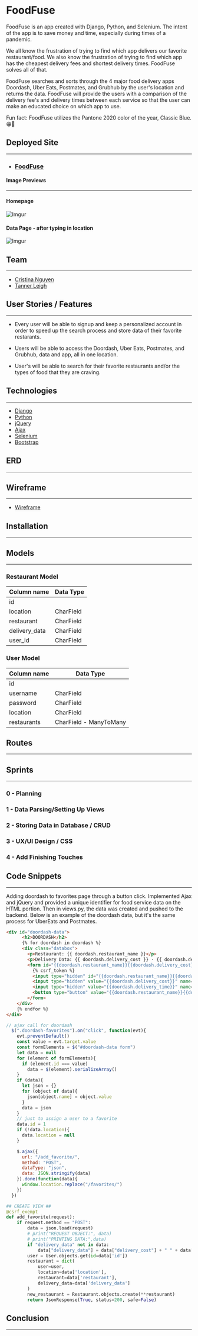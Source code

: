 # FoodFuse

FoodFuse is an app created with Django, Python, and Selenium. The intent of the app is to save money and time, especially during times of a pandemic.

We all know the frustration of trying to find which app delivers our favorite restaurant/food. We also know the frustration of trying to find which app has the cheapest delivery fees and shortest delivery times. FoodFuse solves all of that. 

FoodFuse searches and sorts through the 4 major food delivery apps Doordash, Uber Eats, Postmates, and Grubhub by the user's location and returns the data. FoodFuse will provide the users with a comparison of the delivery fee's and delivery times between each service so that the user can make an educated choice on which app to use.

Fun fact: FoodFuse utilizes the Pantone 2020 color of the year, Classic Blue. 😁🔷

## Deployed Site
---
* ### [FoodFuse](https://foodfuse.herokuapp.com/)

#### Image Previews
---

#### Homepage
![Imgur](https://i.imgur.com/4wh21ba.jpg)

#### Data Page - after typing in location
![Imgur](https://i.imgur.com/PRUotld.jpg)


## Team
---
* [Cristina Nguyen](https://github.com/crnguyen)
* [Tanner Leigh](https://github.com/thleigh)

## User Stories / Features
---
* Every user will be able to signup and keep a personalized account in order to speed up the search process and store data of their favorite restarants.

* Users will be able to access the Doordash, Uber Eats, Postmates, and Grubhub, data and app, all in one location.

* User's will be able to search for their favorite restaurants and/or the types of food that they are craving.

## Technologies
---
* [Django](https://www.djangoproject.com/)
* [Python](https://www.python.org/)
* [jQuery](https://jquery.com/)
* [Ajax](https://api.jquery.com/category/ajax/)
* [Selenium](https://www.selenium.dev/)
* [Bootstrap](https://getbootstrap.com/)

## ERD
---
## Wireframe
---
* [Wireframe](https://whimsical.com/8ZG1we7qiPufc8D7ZoJwhb)

## Installation
---

## Models
---
### Restaurant Model

| Column name   | Data Type     |  
| ------------- | ------------- | 
| id            |               |                                             
| location      | CharField     |                    
| restaurant    | CharField     |      
| delivery_data  | CharField     | 
| user_id | CharField     | 

### User Model

| Column name   | Data Type     |  
| ------------- | ------------- | 
| id            |               |                                             
| username      | CharField     |                    
| password      | CharField     |      
| location      | CharField     | 
| restaurants   | CharField - ManyToMany | 

## Routes
---
<!-- | Routes        | Route Methods Used    | Notes                                             | 
| ------------- | ----------------------| ----------------------------------                | 
| auth.js       | GET, POST             | controls signup/login and auth of user            |
| comments.js   | POST                  | create comment data on details page               |
| favorites.js  | GET, POST, PUT, DELETE| favorite, delete a recipe, update recipe's title  |
| user.js       | GET, PUT, DELETE      | account info page, user can update their email    | -->

## Sprints
---
### 0 - Planning

### 1 - Data Parsing/Setting Up Views

### 2 - Storing Data in Database / CRUD

### 3 - UX/UI Design / CSS

### 4 - Add Finishing Touches

## Code Snippets
---

Adding doordash to favorites page through a button click. Implemented Ajax and jQuery and provided a unique identifier for food service data on the HTML portion. Then in views.py, the data was created and pushed to the backend. Below is an example of the doordash data, but it's the same process for UberEats and Postmates.

```HTML
<div id="doordash-data">
      <h2>DOORDASH</h2>
      {% for doordash in doordash %}
      <div class="databox">
        <p>Restaurant: {{ doordash.restaurant_name }}</p>
        <p>Delivery Data: {{ doordash.delivery_cost }} · {{ doordash.delivery_time }}</p>
        <form id="{{doordash.restaurant_name}}{{doordash.delivery_cost}}{{doordash.delivery_time}}" action="/favorites/" method="POST">
          {% csrf_token %}
          <input type="hidden" id="{{doordash.restaurant_name}}{{doordash.delivery_cost}}{{doordash.delivery_time}}" value="{{doordash.restaurant_name}}" name="restaurant">
          <input type="hidden" value="{{doordash.delivery_cost}}" name="delivery_cost">
          <input type="hidden" value="{{doordash.delivery_time}}" name="delivery_time">
          <button type="button" value="{{doordash.restaurant_name}}{{doordash.delivery_cost}}{{doordash.delivery_time}}" class="btn btn-primary doordash-favorites">Add {{ doordash.restaurant_name }} to favorites</button>
        </form>
    </div> 
    {% endfor %}
</div>
```

```Javascript
// ajax call for doordash
  $(".doordash-favorites").on("click", function(evt){
    evt.preventDefault()
    const value = evt.target.value
    const formElements = $("#doordash-data form") 
    let data = null
    for (element of formElements){
      if (element.id === value)
        data = $(element).serializeArray()
    }
    if (data){
      let json = {}
      for (object of data){
        json[object.name] = object.value
      }
      data = json
    }
    // just to assign a user to a favorite
    data.id = 1
    if (!data.location){
      data.location = null
    }

    $.ajax({
      url: "/add_favorite/",
      method: "POST",
      dataType: "json",
      data: JSON.stringify(data)
    }).done(function(data){
      window.location.replace("/favorites/")
    })
  })
```

```Python
## CREATE VIEW ##
@csrf_exempt
def add_favorite(request):
    if request.method == "POST":
        data = json.load(request)
        # print("REQUEST OBJECT:", data)
        # print("PRINTING DATA:",data)
        if "delivery_data" not in data:
            data["delivery_data"] = data["delivery_cost"] + " " + data["delivery_time"]
        user = User.objects.get(id=data['id'])
        restaurant = dict(
            user=user,
            location=data['location'],
            restaurant=data['restaurant'],
            delivery_data=data['delivery_data']
        )
        new_restaurant = Restaurant.objects.create(**restaurant)
        return JsonResponse(True, status=200, safe=False)
```

## Conclusion
---